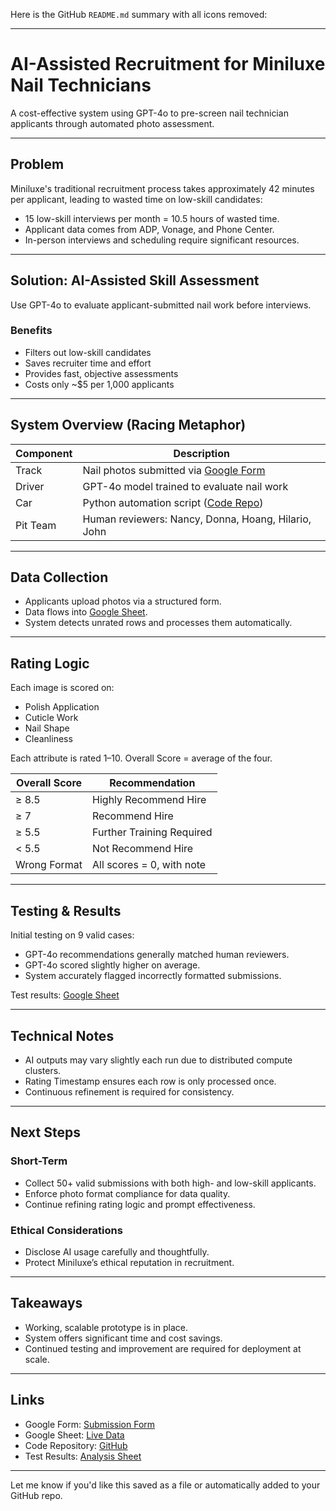Here is the GitHub `README.md` summary with all icons removed:

---

# AI-Assisted Recruitment for Miniluxe Nail Technicians

A cost-effective system using GPT-4o to pre-screen nail technician applicants through automated photo assessment.

---

## Problem

Miniluxe's traditional recruitment process takes approximately 42 minutes per applicant, leading to wasted time on low-skill candidates:

* 15 low-skill interviews per month = 10.5 hours of wasted time.
* Applicant data comes from ADP, Vonage, and Phone Center.
* In-person interviews and scheduling require significant resources.

---

## Solution: AI-Assisted Skill Assessment

Use GPT-4o to evaluate applicant-submitted nail work before interviews.

### Benefits

* Filters out low-skill candidates
* Saves recruiter time and effort
* Provides fast, objective assessments
* Costs only \~\$5 per 1,000 applicants

---

## System Overview (Racing Metaphor)

| Component | Description                                                                                                      |
| --------- | ---------------------------------------------------------------------------------------------------------------- |
| Track     | Nail photos submitted via [Google Form](https://forms.gle/vcSpMnKfQEeymkhk7)                                     |
| Driver    | GPT-4o model trained to evaluate nail work                                                                       |
| Car       | Python automation script ([Code Repo](https://github.com/duocroidithoy/Miniluxe_AI_nail_rate/blob/main/main.py)) |
| Pit Team  | Human reviewers: Nancy, Donna, Hoang, Hilario, John                                                              |

---

## Data Collection

* Applicants upload photos via a structured form.
* Data flows into [Google Sheet](https://shorturl.at/Aik5Z).
* System detects unrated rows and processes them automatically.

---

## Rating Logic

Each image is scored on:

* Polish Application
* Cuticle Work
* Nail Shape
* Cleanliness

Each attribute is rated 1–10.
Overall Score = average of the four.

| Overall Score | Recommendation            |
| ------------- | ------------------------- |
| ≥ 8.5         | Highly Recommend Hire     |
| ≥ 7           | Recommend Hire            |
| ≥ 5.5         | Further Training Required |
| < 5.5         | Not Recommend Hire        |
| Wrong Format  | All scores = 0, with note |

---

## Testing & Results

Initial testing on 9 valid cases:

* GPT-4o recommendations generally matched human reviewers.
* GPT-4o scored slightly higher on average.
* System accurately flagged incorrectly formatted submissions.

Test results: [Google Sheet](https://shorturl.at/KCIaI)

---

## Technical Notes

* AI outputs may vary slightly each run due to distributed compute clusters.
* Rating Timestamp ensures each row is only processed once.
* Continuous refinement is required for consistency.

---

## Next Steps

### Short-Term

* Collect 50+ valid submissions with both high- and low-skill applicants.
* Enforce photo format compliance for data quality.
* Continue refining rating logic and prompt effectiveness.

### Ethical Considerations

* Disclose AI usage carefully and thoughtfully.
* Protect Miniluxe’s ethical reputation in recruitment.

---

## Takeaways

* Working, scalable prototype is in place.
* System offers significant time and cost savings.
* Continued testing and improvement are required for deployment at scale.

---

## Links

* Google Form: [Submission Form](https://forms.gle/vcSpMnKfQEeymkhk7)
* Google Sheet: [Live Data](https://shorturl.at/Aik5Z)
* Code Repository: [GitHub](https://github.com/duocroidithoy/Miniluxe_AI_nail_rate/blob/main/main.py)
* Test Results: [Analysis Sheet](https://shorturl.at/KCIaI)

---

Let me know if you'd like this saved as a file or automatically added to your GitHub repo.
